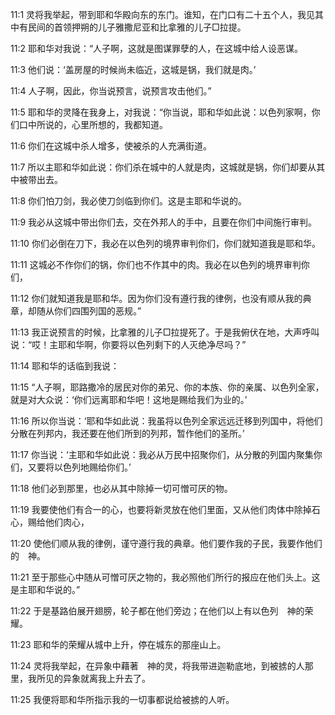 <a id="1"></a>11:1  灵将我举起，带到耶和华殿向东的东门。谁知，在门口有二十五个人，我见其中有民间的首领押朔的儿子雅撒尼亚和比拿雅的儿子□拉提。  

<a id="2"></a>11:2  耶和华对我说：“人子啊，这就是图谋罪孽的人，在这城中给人设恶谋。  

<a id="3"></a>11:3  他们说：‘盖房屋的时候尚未临近，这城是锅，我们就是肉。’  

<a id="4"></a>11:4  人子啊，因此，你当说预言，说预言攻击他们。”  

<a id="5"></a>11:5  耶和华的灵降在我身上，对我说：“你当说，耶和华如此说：以色列家啊，你们口中所说的，心里所想的，我都知道。  

<a id="6"></a>11:6  你们在这城中杀人增多，使被杀的人充满街道。  

<a id="7"></a>11:7  所以主耶和华如此说：你们杀在城中的人就是肉，这城就是锅，你们却要从其中被带出去。  

<a id="8"></a>11:8  你们怕刀剑，我必使刀剑临到你们。这是主耶和华说的。  

<a id="9"></a>11:9  我必从这城中带出你们去，交在外邦人的手中，且要在你们中间施行审判。  

<a id="10"></a>11:10  你们必倒在刀下，我必在以色列的境界审判你们，你们就知道我是耶和华。  

<a id="11"></a>11:11  这城必不作你们的锅，你们也不作其中的肉。我必在以色列的境界审判你们，  

<a id="12"></a>11:12  你们就知道我是耶和华。因为你们没有遵行我的律例，也没有顺从我的典章，却随从你们四围列国的恶规。”  

<a id="13"></a>11:13  我正说预言的时候，比拿雅的儿子□拉提死了。于是我俯伏在地，大声呼叫说：“哎！主耶和华啊，你要将以色列剩下的人灭绝净尽吗？”  

<a id="14"></a>11:14  耶和华的话临到我说：  

<a id="15"></a>11:15  “人子啊，耶路撒冷的居民对你的弟兄、你的本族、你的亲属、以色列全家，就是对大众说：‘你们远离耶和华吧！这地是赐给我们为业的。’  

<a id="16"></a>11:16  所以你当说：‘耶和华如此说：我虽将以色列全家远远迁移到列国中，将他们分散在列邦内，我还要在他们所到的列邦，暂作他们的圣所。’  

<a id="17"></a>11:17  你当说：‘主耶和华如此说：我必从万民中招聚你们，从分散的列国内聚集你们，又要将以色列地赐给你们。’  

<a id="18"></a>11:18  他们必到那里，也必从其中除掉一切可憎可厌的物。  

<a id="19"></a>11:19  我要使他们有合一的心，也要将新灵放在他们里面，又从他们肉体中除掉石心，赐给他们肉心，  

<a id="20"></a>11:20  使他们顺从我的律例，谨守遵行我的典章。他们要作我的子民，我要作他们的　神。  

<a id="21"></a>11:21  至于那些心中随从可憎可厌之物的，我必照他们所行的报应在他们头上。这是主耶和华说的。”  

<a id="22"></a>11:22  于是基路伯展开翅膀，轮子都在他们旁边；在他们以上有以色列　神的荣耀。  

<a id="23"></a>11:23  耶和华的荣耀从城中上升，停在城东的那座山上。  

<a id="24"></a>11:24  灵将我举起，在异象中藉著　神的灵，将我带进迦勒底地，到被掳的人那里，我所见的异象就离我上升去了。  

<a id="25"></a>11:25  我便将耶和华所指示我的一切事都说给被掳的人听。  
